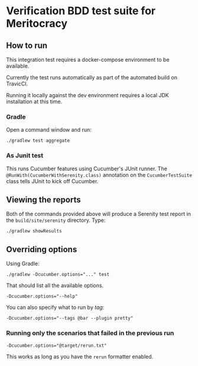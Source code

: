 # Verification BDD test suite for Meritocracy

## How to run

This integration test requires a docker-compose environment to be available.

Currently the test runs automatically as part of the automated build on TravicCI.

Running it locally against the dev environment requires a local JDK installation at this time.

### Gradle

Open a command window and run:

    ./gradlew test aggregate

### As Junit test

This runs Cucumber features using Cucumber's JUnit runner. The `@RunWith(CucumberWithSerenity.class)` annotation on the `CucumberTestSuite`
class tells JUnit to kick off Cucumber.

## Viewing the reports

Both of the commands provided above will produce a Serenity test report in the `build/site/serenity` directory. Type:

    ./gradlew showResults

## Overriding options

Using Gradle:

    ./gradlew -Dcucumber.options="..." test

That should list all the available options.

    -Dcucumber.options="--help"

You can also specify what to run by _tag_:

    -Dcucumber.options="--tags @bar --plugin pretty"

### Running only the scenarios that failed in the previous run

    -Dcucumber.options="@target/rerun.txt"

This works as long as you have the `rerun` formatter enabled.
